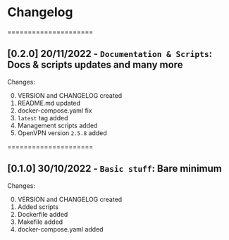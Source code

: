 
# Changelog

=====================
## [0.2.0] 20/11/2022 - `Documentation & Scripts`: Docs & scripts updates and many more

Changes:

0. VERSION and CHANGELOG created
1. README.md updated
2. docker-compose.yaml fix
3. `latest` tag added
4. Management scripts added
5. OpenVPN version `2.5.8` added

=====================
## [0.1.0] 30/10/2022 - `Basic stuff`: Bare minimum

Changes:

0. VERSION and CHANGELOG created
1. Added scripts
2. Dockerfile added
3. Makefile added
4. docker-compose.yaml added
